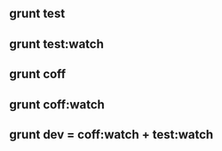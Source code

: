 ## grunt test
## grunt test:watch
## grunt coff
## grunt coff:watch
## grunt dev = coff:watch + test:watch